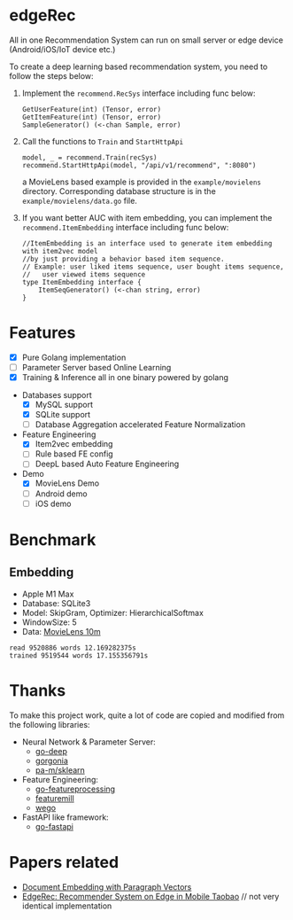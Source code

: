 # edgeRec

All in one Recommendation System can run on small server or edge device (Android/iOS/IoT device etc.)

To create a deep learning based recommendation system, you need to follow the steps below:

1. Implement the `recommend.RecSys` interface including func below:
    ```
   GetUserFeature(int) (Tensor, error)
   GetItemFeature(int) (Tensor, error)
   SampleGenerator() (<-chan Sample, error)
   ```
2. Call the functions to `Train` and `StartHttpApi`

     ```
    model, _ = recommend.Train(recSys)
    recommend.StartHttpApi(model, "/api/v1/recommend", ":8080")
    ```
   a MovieLens based example is provided in the `example/movielens` directory. Corresponding database structure is in the `example/movielens/data.go` file.

3. If you want better AUC with item embedding, you can implement the `recommend.ItemEmbedding` interface including func below:
    ```
    //ItemEmbedding is an interface used to generate item embedding with item2vec model
    //by just providing a behavior based item sequence.
    // Example: user liked items sequence, user bought items sequence, 
    //   user viewed items sequence
    type ItemEmbedding interface {
        ItemSeqGenerator() (<-chan string, error)
    }
    ```
   

# Features

- [x] Pure Golang implementation
- [ ] Parameter Server based Online Learning
- [x] Training & Inference all in one binary powered by golang
- Databases support
  - [x] MySQL support
  - [x] SQLite support
  - [ ] Database Aggregation accelerated Feature Normalization
- Feature Engineering
  - [x] Item2vec embedding
  - [ ] Rule based FE config
  - [ ] DeepL based Auto Feature Engineering
- Demo
  - [x] MovieLens Demo 
  - [ ] Android demo
  - [ ] iOS demo

# Benchmark

## Embedding

- Apple M1 Max
- Database: SQLite3
- Model: SkipGram, Optimizer: HierarchicalSoftmax
- WindowSize: 5
- Data: [MovieLens 10m](https://grouplens.org/datasets/movielens/10m/)
```
read 9520886 words 12.169282375s
trained 9519544 words 17.155356791s
```

# Thanks

To make this project work, quite a lot of code are copied and modified from the following libraries:
- Neural Network & Parameter Server: 
  - [go-deep](https://github.com/patrikeh/go-deep)
  - [gorgonia](https://github.com/gorgonia/gorgonia)
  - [pa-m/sklearn](https://github.com/pa-m/sklearn)
- Feature Engineering:
  - [go-featureprocessing](https://github.com/nikolaydubina/go-featureprocessing)
  - [featuremill](https://github.com/dustin-decker/featuremill)
  - [wego](https://github.com/ynqa/wego)
- FastAPI like framework:
  - [go-fastapi](https://github.com/sashabaranov/go-fastapi)

# Papers related

- [Document Embedding with Paragraph Vectors](https://arxiv.org/abs/1507.07998)
- [EdgeRec: Recommender System on Edge in Mobile Taobao](https://arxiv.org/abs/2005.08416) // not very identical implementation